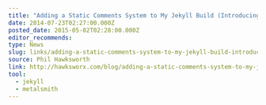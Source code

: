 ```yaml
---
title: "Adding a Static Comments System to My Jekyll Build (Introducing Poole)"
date: 2014-07-23T02:27:00.000Z
posted_date: 2015-05-02T02:28:00.000Z
editor_recommends:
type: News
slug: links/adding-a-static-comments-system-to-my-jekyll-build-introducing-poole
source: Phil Hawksworth
link: http://hawksworx.com/blog/adding-a-static-comments-system-to-my-jekyll-build/
tool:
  - jekyll
  - metalsmith
---
```





